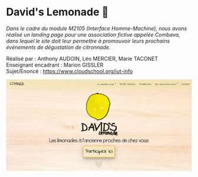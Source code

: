 # David's Lemonade :lemon:

*Dans le cadre du module M2105 (Interface Homme-Machine), nous avons réalisé un landing page pour une association fictive appelée Combava, dans lequel le site doit leur permettre à promouvoir leurs prochains événements de dégustation de citronnade.*


Réalisé par : Anthony AUDOIN, Léo MERCIER, Marie TACONET  
Enseignant encadrant : Marion GISSLER  
Sujet/Enoncé : https://www.cloudschool.org/iut-info  

![View](Site/images/View.PNG)
